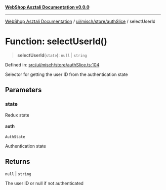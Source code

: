 [**WebShop Asztali Documentation v0.0.0**](../../../../../README.md)

***

[WebShop Asztali Documentation](../../../../../modules.md) / [ui/misch/store/authSlice](../README.md) / selectUserId

# Function: selectUserId()

> **selectUserId**(`state`): `null` \| `string`

Defined in: [src/ui/misch/store/authSlice.ts:104](https://github.com/akosgamer1000/webshop_asztali/blob/694dfb5919995863486557fe9c75abb7edf40a6c/src/ui/misch/store/authSlice.ts#L104)

Selector for getting the user ID from the authentication state

## Parameters

### state

Redux state

#### auth

`AuthState`

Authentication state

## Returns

`null` \| `string`

The user ID or null if not authenticated
